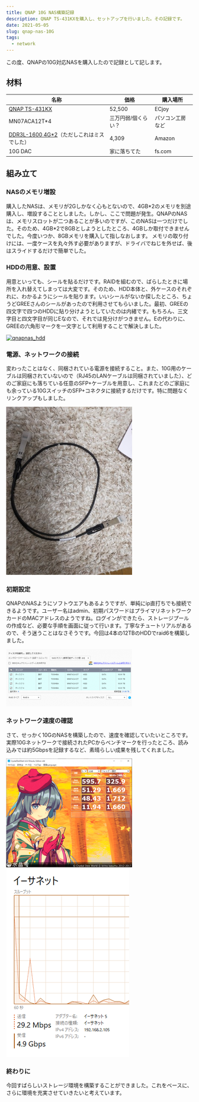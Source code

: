 ```yaml
---
title: QNAP 10G NAS構築記録
description: QNAP TS-431KXを購入し、セットアップを行いました。その記録です。
date: 2021-05-05
slug: qnap-nas-10G
tags:
  - network
---
```

この度、QNAPの10G対応NASを購入したので記録として記します。

## 材料
|名称|価格|購入場所|
|--|--|--|
|[QNAP TS-431KX](https://www.qnap.com/ja-jp/product/ts-431kx)|52,500|ECjoy|
|MN07ACA12T*4|三万円弱/個くらい？|パソコン工房など|
|[DDR3L-1600 4G*2](https://www.amazon.co.jp/gp/product/B00JPXFSAK)（ただしこれはミスでした）|4,309|Amazon|
|10G DAC|家に落ちてた|fs.com|

## 組み立て
### NASのメモリ増設
購入したNASは、メモリが2Gしかなく心もとないので、4GB\*2のメモリを別途購入し、増設することとしました。しかし、ここで問題が発生。QNAPのNASは、メモリスロットが二つあることが多いのですが、このNASは一つだけでした。そのため、4GB\*2で8GBとしようとしたところ、4GBしか取付できませんでした。今度いつか、8GBメモリを購入して指しなおします。
メモリの取り付けには、一度ケースを丸々外す必要がありますが、ドライバでねじを外せば、後はスライドするだけで簡単でした。

### HDDの用意、設置
用意といっても、シールを貼るだけです。RAIDを組むので、ばらしたときに場所を入れ替えてしまっては大変です。そのため、HDD本体と、外ケースのそれぞれに、わかるようにシールを貼ります。いいシールがないか探したところ、ちょうどGREEさんのシールがあったので利用させてもらいました。最初、GREEの四文字で四つのHDDに貼り分けようとしていたのは内緒です。もちろん、三文字目と四文字目が同じEなので、それでは見分けがつきません。Eの代わりに、GREEの六角形マークを一文字として利用することで解決しました。

[![qnapnas_hdd](assets/thumbnail/qnapnas.jpg)](assets/qnapnas_hdd.jpg)

### 電源、ネットワークの接続
変わったことはなく、同梱されている電源を接続すること。また、10G用のケーブルは同梱されていないので（RJ45のLANケーブルは同梱されていました）、どのご家庭にも落ちている任意のSFP+ケーブルを用意し、これまたどのご家庭にも余っている10GスイッチのSFP+コネクタに接続するだけです。特に問題なくリンクアップもしました。

[![10GDAC](assets/thumbnail/10Gdac.jpg)](assets/10Gdac.jpg)

### 初期設定
QNAPのNASようにソフトウエアもあるようですが、単純にip直打ちでも接続できるようです。ユーザー名はadmin、初期パスワードはプライマリネットワークカードのMACアドレスのようですね。ログインができたら、ストレージプールの作成など、必要な手順を画面に従って行います。丁寧なチュートリアルがあるので、そう迷うことはなさそうです。今回は4本の12TBのHDDでraid6を構築しました。

[![storages](assets/thumbnail/storages.png)](assets/storages.png)

### ネットワーク速度の確認
さて、せっかく10GのNASを構築したので、速度を確認していたいところです。実際10Gネットワークで接続されたPCからベンチマークを行ったところ、読み込みでは約5Gbpsを記録するなど、素晴らしい成果を残してくれました。

[![network-bench](assets/thumbnail/network-bench.png)](assets/network-bench.png)
[![network-speed](assets/thumbnail/network-speed.png)](assets/network-speed.png)

### 終わりに
今回すばらしいストレージ環境を構築することができました。これをベースに、さらに環境を充実させていきたいと考えています。
